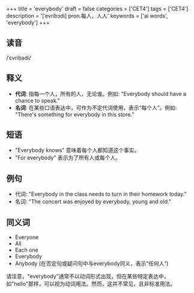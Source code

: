 +++
title = 'everybody'
draft = false
categories = ['CET4']
tags = ['CET4']
description = '[ˈevribɔdi] pron.每人，人人'
keywords = ['ai words', 'everybody']
+++

## 读音
/ˈɛvribədi/

## 释义
- **代词**: 指每一个人，所有的人，无论谁。例如: "Everybody should have a chance to speak." 
- **名词**: 在某些口语表达中，可作为不定代词使用，表示“每个人”。例如: "There's something for everybody in this store."

## 短语
- "Everybody knows" 意味着每个人都知道这个事实。
- "For everybody" 表示为了所有人或每个人。

## 例句
- 代词: "Everybody in the class needs to turn in their homework today."
- 名词: "The concert was enjoyed by everybody, young and old."

## 同义词
- Everyone
- All
- Each one
- Everybody
- Anybody (在否定句或疑问句中与everybody同义，表示“任何人”)

请注意，"everybody"通常不以动词形式出现，但在某些特定表达中，如"hello"那样，可以视为动词用法。然而，这并不常见，且非标准用法。
